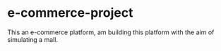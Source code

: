 # e-commerce-project
This an e-commerce platform, am building this platform with the aim of simulating a mall.
